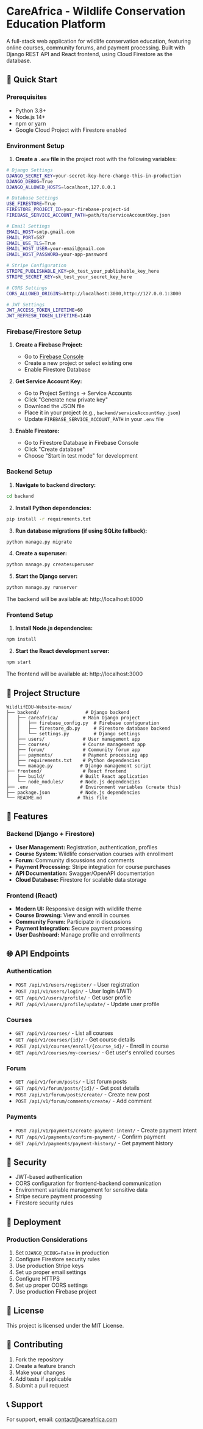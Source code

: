 # CareAfrica - Wildlife Conservation Education Platform

A full-stack web application for wildlife conservation education, featuring online courses, community forums, and payment processing. Built with Django REST API and React frontend, using Cloud Firestore as the database.

## 🚀 Quick Start

### Prerequisites
- Python 3.8+
- Node.js 14+
- npm or yarn
- Google Cloud Project with Firestore enabled

### Environment Setup

1. **Create a `.env` file** in the project root with the following variables:

```bash
# Django Settings
DJANGO_SECRET_KEY=your-secret-key-here-change-this-in-production
DJANGO_DEBUG=True
DJANGO_ALLOWED_HOSTS=localhost,127.0.0.1

# Database Settings
USE_FIRESTORE=True
FIRESTORE_PROJECT_ID=your-firebase-project-id
FIREBASE_SERVICE_ACCOUNT_PATH=path/to/serviceAccountKey.json

# Email Settings
EMAIL_HOST=smtp.gmail.com
EMAIL_PORT=587
EMAIL_USE_TLS=True
EMAIL_HOST_USER=your-email@gmail.com
EMAIL_HOST_PASSWORD=your-app-password

# Stripe Configuration
STRIPE_PUBLISHABLE_KEY=pk_test_your_publishable_key_here
STRIPE_SECRET_KEY=sk_test_your_secret_key_here

# CORS Settings
CORS_ALLOWED_ORIGINS=http://localhost:3000,http://127.0.0.1:3000

# JWT Settings
JWT_ACCESS_TOKEN_LIFETIME=60
JWT_REFRESH_TOKEN_LIFETIME=1440
```

### Firebase/Firestore Setup

1. **Create a Firebase Project:**
   - Go to [Firebase Console](https://console.firebase.google.com/)
   - Create a new project or select existing one
   - Enable Firestore Database

2. **Get Service Account Key:**
   - Go to Project Settings → Service Accounts
   - Click "Generate new private key"
   - Download the JSON file
   - Place it in your project (e.g., `backend/serviceAccountKey.json`)
   - Update `FIREBASE_SERVICE_ACCOUNT_PATH` in your `.env` file

3. **Enable Firestore:**
   - Go to Firestore Database in Firebase Console
   - Click "Create database"
   - Choose "Start in test mode" for development

### Backend Setup

1. **Navigate to backend directory:**
```bash
cd backend
```

2. **Install Python dependencies:**
```bash
pip install -r requirements.txt
```

3. **Run database migrations (if using SQLite fallback):**
```bash
python manage.py migrate
```

4. **Create a superuser:**
```bash
python manage.py createsuperuser
```

5. **Start the Django server:**
```bash
python manage.py runserver
```

The backend will be available at: http://localhost:8000

### Frontend Setup

1. **Install Node.js dependencies:**
```bash
npm install
```

2. **Start the React development server:**
```bash
npm start
```

The frontend will be available at: http://localhost:3000

## 📁 Project Structure

```
WildlifEDU-Website-main/
├── backend/                 # Django backend
│   ├── careafrica/         # Main Django project
│   │   ├── firebase_config.py  # Firebase configuration
│   │   ├── firestore_db.py     # Firestore database backend
│   │   └── settings.py         # Django settings
│   ├── users/              # User management app
│   ├── courses/            # Course management app
│   ├── forum/              # Community forum app
│   ├── payments/           # Payment processing app
│   ├── requirements.txt    # Python dependencies
│   └── manage.py          # Django management script
├── frontend/               # React frontend
│   ├── build/             # Built React application
│   └── node_modules/      # Node.js dependencies
├── .env                   # Environment variables (create this)
├── package.json           # Node.js dependencies
└── README.md             # This file
```

## 🔧 Features

### Backend (Django + Firestore)
- **User Management:** Registration, authentication, profiles
- **Course System:** Wildlife conservation courses with enrollment
- **Forum:** Community discussions and comments
- **Payment Processing:** Stripe integration for course purchases
- **API Documentation:** Swagger/OpenAPI documentation
- **Cloud Database:** Firestore for scalable data storage

### Frontend (React)
- **Modern UI:** Responsive design with wildlife theme
- **Course Browsing:** View and enroll in courses
- **Community Forum:** Participate in discussions
- **Payment Integration:** Secure payment processing
- **User Dashboard:** Manage profile and enrollments

## 🌐 API Endpoints

### Authentication
- `POST /api/v1/users/register/` - User registration
- `POST /api/v1/users/login/` - User login (JWT)
- `GET /api/v1/users/profile/` - Get user profile
- `PUT /api/v1/users/profile/update/` - Update user profile

### Courses
- `GET /api/v1/courses/` - List all courses
- `GET /api/v1/courses/{id}/` - Get course details
- `POST /api/v1/courses/enroll/{course_id}/` - Enroll in course
- `GET /api/v1/courses/my-courses/` - Get user's enrolled courses

### Forum
- `GET /api/v1/forum/posts/` - List forum posts
- `GET /api/v1/forum/posts/{id}/` - Get post details
- `POST /api/v1/forum/posts/create/` - Create new post
- `POST /api/v1/forum/comments/create/` - Add comment

### Payments
- `POST /api/v1/payments/create-payment-intent/` - Create payment intent
- `PUT /api/v1/payments/confirm-payment/` - Confirm payment
- `GET /api/v1/payments/payment-history/` - Get payment history

## 🔐 Security

- JWT-based authentication
- CORS configuration for frontend-backend communication
- Environment variable management for sensitive data
- Stripe secure payment processing
- Firestore security rules

## 🚀 Deployment

### Production Considerations
1. Set `DJANGO_DEBUG=False` in production
2. Configure Firestore security rules
3. Use production Stripe keys
4. Set up proper email settings
5. Configure HTTPS
6. Set up proper CORS settings
7. Use production Firebase project

## 📝 License

This project is licensed under the MIT License.

## 🤝 Contributing

1. Fork the repository
2. Create a feature branch
3. Make your changes
4. Add tests if applicable
5. Submit a pull request

## 📞 Support

For support, email: contact@careafrica.com
